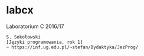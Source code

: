 # labcx
Laboratorium C 2016/17

	S. Sokołowski 
	[Języki programowania, rok 1]
	~ https://inf.ug.edu.pl/~stefan/Dydaktyka/JezProg/
